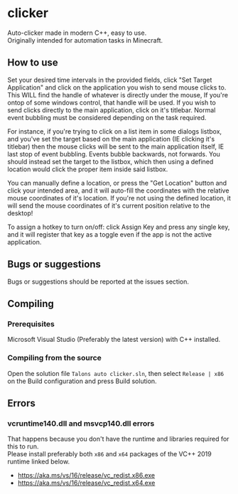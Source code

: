 # clicker
Auto-clicker made in modern C++, easy to use.  
Originally intended for automation tasks in Minecraft.

## How to use
Set your desired time intervals in the provided fields, click "Set Target Application" and click on the application you wish to send mouse clicks to.
This WILL find the handle of whatever is directly under the mouse, If you're ontop of some windows control, that handle will be used. If you wish to send 
clicks directly to the main application, click on it's titlebar. Normal event bubbling must be considered depending on the task required.

For instance, if you're trying to click on a list item in some dialogs listbox, and you've set the target based on the main application (IE clicking it's titlebar)
then the mouse clicks will be sent to the main application itself, IE last stop of event bubbling. Events bubble backwards, not forwards. You should instead set the 
target to the listbox, which then using a defined location would click the proper item inside said listbox.

You can manually define a location, or press the "Get Location" button and click your intended area, and it will auto-fill the coordinates with the relative mouse 
coordinates of it's location. If you're not using the defined location, it will send the mouse coordinates of it's current position relative to the desktop!

To assign a hotkey to turn on/off: click Assign Key and press any single key, and it will register that key as a toggle even if the app is not the active application.

## Bugs or suggestions
Bugs or suggestions should be reported at the issues section.

## Compiling
### Prerequisites
Microsoft Visual Studio (Preferably the latest version) with C++ installed.

### Compiling from the source
Open the solution file `Talons auto clicker.sln`, then select `Release | x86` on the Build configuration and press Build solution.

## Errors
### vcruntime140.dll and msvcp140.dll errors
That happens because you don't have the runtime and libraries required for this to run.  
Please install preferably both `x86` and `x64` packages of the VC++ 2019 runtime linked below.
- https://aka.ms/vs/16/release/vc_redist.x86.exe
- https://aka.ms/vs/16/release/vc_redist.x64.exe
